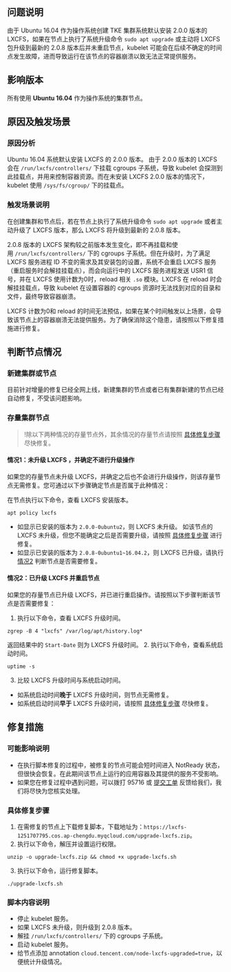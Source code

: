 ## 问题说明
由于 Ubuntu 16.04 作为操作系统创建 TKE 集群系统默认安装 2.0.0 版本的 LXCFS，如果在节点上执行了系统升级命令 `sudo apt upgrade` 或主动将 LXCFS 包升级到最新的 2.0.8 版本后并未重启节点，kubelet 可能会在后续不确定的时间点发生故障，进而导致运行在该节点的容器崩溃以致无法正常提供服务。

## 影响版本
所有使用 **Ubuntu 16.04** 作为操作系统的集群节点。

## 原因及触发场景

### 原因分析
Ubuntu 16.04 系统默认安装 LXCFS 的 2.0.0 版本。
由于 2.0.0 版本的 LXCFS 会在 `/run/lxcfs/controllers/` 下挂载 cgroups 子系统，导致 kubelet 会探测到此挂载点，并用来控制容器资源。而在未安装 LXCFS 2.0.0 版本的情况下，kubelet 使用 `/sys/fs/cgroup/` 下的挂载点。




### 触发场景说明
在创建集群和节点后，若在节点上执行了系统升级命令 `sudo apt upgrade` 或者主动升级了 LXCFS 版本，那么 LXCFS 将升级到最新的 2.0.8 版本。

2.0.8 版本的 LXCFS 架构较之前版本发生变化，即不再挂载和使用 `/run/lxcfs/controllers/` 下的 cgroups 子系统。但在升级时，为了满足 LXCFS 服务进程 ID 不变的需求及其安装包的设置，系统不会重启 LXCFS 服务（重启服务时会解挂挂载点），而会向运行中的 LXCFS 服务进程发送 USR1 信号，并在 LXCFS 使用计数为0时，reload 相关 `.so` 模块。LXCFS 在 reload 时会解挂挂载点，导致 kubelet 在设置容器的 cgroups 资源时无法找到对应的目录和文件，最终导致容器崩溃。

LXCFS 计数为0和 reload 的时间无法预估，如果在某个时间触发以上场景，会导致该节点上的容器崩溃无法提供服务。为了确保消除这个隐患，请按照以下修复措施进行修复。 



## 判断节点情况
### 新建集群或节点
目前针对增量的修复已经全网上线，新建集群的节点或者已有集群新建的节点已经自动修复，不受该问题影响。

### 存量集群节点
>!除以下两种情况的存量节点外，其余情况的存量节点请按照 [具体修复步骤](#repair) 尽快修复。
>

#### 情况1：未升级 LXCFS ，并确定不进行升级操作
如果您的存量节点未升级 LXCFS，并确定之后也不会进行升级操作，则该存量节点无需修复。您可通过以下步骤确定节点是否属于此种情况：

在节点执行以下命令，查看 LXCFS 安装版本。
```
apt policy lxcfs
```
 - 如显示已安装的版本为 `2.0.0-0ubuntu2`，则 LXCFS 未升级。
 如该节点的 LXCFS 未升级，但您不能确定之后是否需要升级，请按照  [具体修复步骤](#repair) 进行修复。
 - 如显示已安装的版本为 `2.0.8-0ubuntu1~16.04.2`，则 LXCFS 已升级，请执行 [情况2](#CaseTwo) 判断节点是否需要修复。


#### 情况2：已升级 LXCFS 并重启节点[](id:CaseTwo)
如果您的存量节点已升级 LXCFS，并已进行重启操作。请按照以下步骤判断该节点是否需要修复：
1. 执行以下命令，查看 LXCFS 升级时间。
```
zgrep -B 4 "lxcfs" /var/log/apt/history.log*
```
返回结果中的 `Start-Date` 则为 LXCFS 升级时间。
2. 执行以下命令，查看系统启动时间。
```
uptime -s
```
3. 比较 LXCFS 升级时间与系统启动时间。
 - 如系统启动时间**晚于** LXCFS 升级时间，则节点无需修复。
 - 如系统启动时间**早于** LXCFS 升级时间，请按照 [具体修复步骤](#repair) 尽快修复。



## 修复措施
### 可能影响说明
- 在执行脚本修复的过程中，被修复的节点可能会短时间进入 NotReady 状态，但很快会恢复。在此期间该节点上运行的应用容器及其提供的服务不受影响。
- 如果您在修复过程中遇到问题，可以拨打 95716 或 [提交工单](https://console.cloud.tencent.com/workorder/category?level1_id=6&level2_id=350&source=0&data_title=%E5%AE%B9%E5%99%A8%E6%9C%8D%E5%8A%A1TKE&step=1) 反馈给我们，我们将尽快为您核实处理。

### 具体修复步骤[](id:repair)
1. 在需修复的节点上下载修复脚本，下载地址为：`https://lxcfs-1251707795.cos.ap-chengdu.myqcloud.com/upgrade-lxcfs.zip`。
2. 执行以下命令，解压并设置运行权限。
```
unzip -o upgrade-lxcfs.zip && chmod +x upgrade-lxcfs.sh
```
3. 执行以下命令，运行修复脚本。
```
./upgrade-lxcfs.sh
```

### 脚本内容说明
- 停止 kubelet 服务。
- 如果 LXCFS 未升级，则升级到 2.0.8 版本。
- 解挂 `/run/lxcfs/controllers/` 下的 cgroups 子系统。
- 启动 kubelet 服务。
- 给节点添加 annotation `cloud.tencent.com/node-lxcfs-upgraded=true`，以便统计升级情况。
